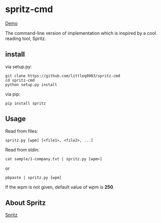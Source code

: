 spritz-cmd
==========

[Demo](https://asciinema.org/a/7882)

The command-line version of implementation which is inspired by a cool reading tool, Spritz.

## install

via setup.py:

```shell
git clone https://github.com/littleq0903/spritz-cmd
cd spritz-cmd
python setup.py install
```

via pip:

```shell
pip install spritz
```

## Usage

Read from files:

```shell
spritz.py [wpm] [<file1>, <file2>, ...]
```

Read from stdin:

```shell
cat sample/1-company.txt | spritz.py [wpm>]
```

or 

```shell
pbpaste | spritz.py [wpm]
```

If the wpm is not given, default value of wpm is **250**.

## About Spritz

[Spritz](http://www.spritzinc.com/)
